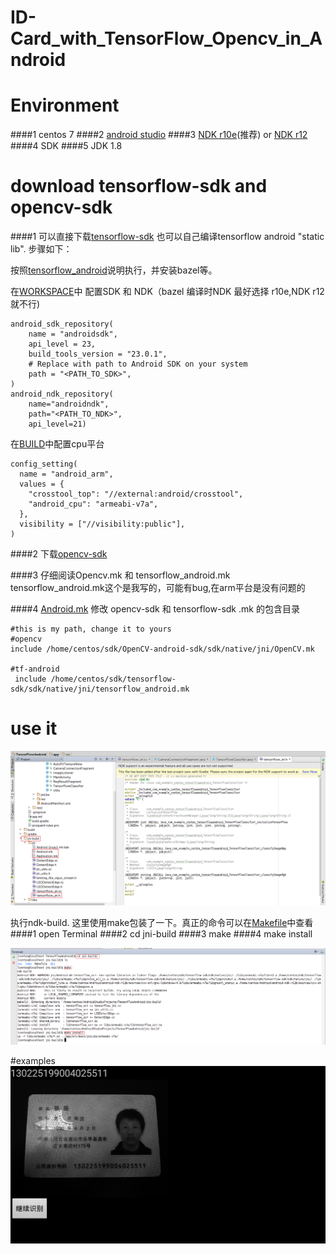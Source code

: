 ID-Card_with_TensorFlow_Opencv_in_Android
==============================

# Environment
####1 centos 7
####2 [android studio](http://pan.baidu.com/s/1o8yB1wu)
####3 [NDK r10e](http://pan.baidu.com/s/1pLlImtt)(推荐) or [NDK r12](http://pan.baidu.com/s/1eSr0kLW)
####4 SDK
####5 JDK 1.8


# download tensorflow-sdk and opencv-sdk
####1 可以直接下载[tensorflow-sdk](http://pan.baidu.com/s/1jHQTDkE) 
也可以自己编译tensorflow android "static lib". 步骤如下：

按照[tensorflow_android](https://github.com/tensorflow/tensorflow/blob/master/tensorflow/examples/android/README.md)说明执行，并安装bazel等。

在[WORKSPACE](https://github.com/tensorflow/tensorflow/blob/master/WORKSPACE)中 配置SDK 和 NDK（bazel 编译时NDK 最好选择 r10e,NDK r12 就不行)
```
android_sdk_repository(
    name = "androidsdk",
    api_level = 23,
    build_tools_version = "23.0.1",
    # Replace with path to Android SDK on your system
    path = "<PATH_TO_SDK>",
)
android_ndk_repository(
    name="androidndk",
    path="<PATH_TO_NDK>",
    api_level=21)
```

在[BUILD](https://github.com/tensorflow/tensorflow/blob/master/tensorflow/BUILD)中配置cpu平台

```
config_setting(
  name = "android_arm",
  values = {
    "crosstool_top": "//external:android/crosstool",
    "android_cpu": "armeabi-v7a",
  },
  visibility = ["//visibility:public"],
)
```


####2 下载[opencv-sdk](http://sourceforge.net/projects/opencvlibrary/files/opencv-android/3.1.0/OpenCV-3.1.0-android-sdk.zip/download)

####3 仔细阅读Opencv.mk 和 tensorflow_android.mk
tensorflow_android.mk这个是我写的，可能有bug,在arm平台是没有问题的

####4 [Android.mk](./jni-build/jni/Android.mk)
修改 opencv-sdk 和 tensorflow-sdk .mk 的包含目录
```
#this is my path, change it to yours
#opencv
include /home/centos/sdk/OpenCV-android-sdk/sdk/native/jni/OpenCV.mk

#tf-android
 include /home/centos/sdk/tensorflow-sdk/sdk/native/jni/tensorflow_android.mk
```

# use it
![这是我的Android Studio](./img/as.png)

执行ndk-build. 这里使用make包装了一下。真正的命令可以在[Makefile](./jni-build/Makefile)中查看
####1 open Terminal
####2 cd jni-build
####3 make
####4 make install

![执行过程](./img/command.png)

#examples
![my Id](./img/result.png)
